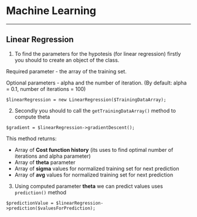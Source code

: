 # Machine Learning
***
## Linear Regression
1. To find the parameters for the hypotesis (for linear regression) firstly you should to create an object of the class.

Required parameter - the array of the training set.

Optional parameters - alpha and the number of iteration. (By default: alpha = 0.1, number of iterations = 100)

```
$linearRegression = new LinearRegression($TrainingDataArray);
```

2. Secondly you should to call the ```getTrainingDataArray()``` method to compute theta

```
$gradient = $linearRegression->gradientDescent();
```

This method returns:
* Array of **Cost function history** (its uses to find optimal number of iterations and alpha parameter)
* Array of **theta** parameter
* Array of **sigma** values for normalized training set for next prediction
* Array of **avg** values for normalized training set for next prediction

3. Using computed parameter **theta** we can predict values uses ```prediction()``` method

```
$predictionValue = $linearRegression->prediction($valuesForPrediction);
```
